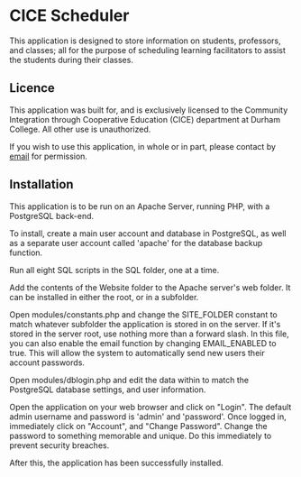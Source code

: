 # CICE Scheduler

This application is designed to store information on students, professors, and classes; all for the purpose of scheduling learning facilitators to assist the students during their classes.

## Licence

This application was built for, and is exclusively licensed to the Community Integration through Cooperative Education (CICE) department at Durham College. All other use is unauthorized.

If you wish to use this application, in whole or in part, please contact by [email](mailto:theblackwidower@noprestige.com) for permission.

## Installation

This application is to be run on an Apache Server, running PHP, with a PostgreSQL back-end.

To install, create a main user account and database in PostgreSQL, as well as a separate user account called 'apache' for the database backup function.

Run all eight SQL scripts in the SQL folder, one at a time.

Add the contents of the Website folder to the Apache server's web folder. It can be installed in either the root, or in a subfolder.

Open modules/constants.php and change the SITE_FOLDER constant to match whatever subfolder the application is stored in on the server. If it's stored in the server root, use nothing more than a forward slash. In this file, you can also enable the email function by changing EMAIL_ENABLED to true. This will allow the system to automatically send new users their account passwords.

Open modules/dblogin.php and edit the data within to match the PostgreSQL database settings, and user information.

Open the application on your web browser and click on "Login". The default admin username and password is 'admin' and 'password'. Once logged in, immediately click on "Account", and "Change Password". Change the password to something memorable and unique. Do this immediately to prevent security breaches.

After this, the application has been successfully installed.
